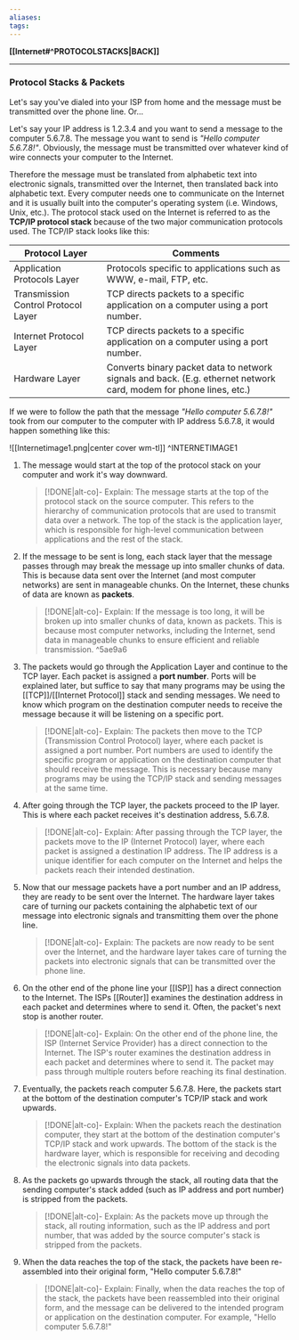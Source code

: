 ```yaml
---
aliases:
tags:
---
```

**[[Internet#^PROTOCOLSTACKS|BACK]]**

---
### Protocol Stacks & Packets
Let's say you've dialed into your ISP from home and the message must be transmitted over the phone line. Or...

Let's say your IP address is 1.2.3.4 and you want to send a message to the computer 5.6.7.8. The message you want to send is *"Hello computer 5.6.7.8!"*. Obviously, the message must be transmitted over whatever kind of wire connects your computer to the Internet.

Therefore the message must be translated from alphabetic text into electronic signals, transmitted over the Internet, then translated back into alphabetic text. Every computer needs one to communicate on the Internet and it is usually built into the computer's operating system (i.e. Windows, Unix, etc.). The protocol stack used on the Internet is referred to as the **TCP/IP protocol stack** because of the two major communication protocols used. The TCP/IP stack looks like this:

| **<center>Protocol Layer</center>** | **<center>Comments</center>**                                                                                      |
| ----------------------------------- | ------------------------------------------------------------------------------------------------------------------ |
| Application Protocols Layer         | Protocols specific to applications such as WWW, e-mail, FTP, etc.                                                  |
| Transmission Control Protocol Layer | TCP directs packets to a specific application on a computer using a port number.                                   |
| Internet Protocol Layer             | TCP directs packets to a specific application on a computer using a port number.                                   |
| Hardware Layer                      | Converts binary packet data to network signals and back. (E.g. ethernet network card, modem for phone lines, etc.) | 

If we were to follow the path that the message *"Hello computer 5.6.7.8!"* took from our computer to the computer with IP address 5.6.7.8, it would happen something like this:

![[Internetimage1.png|center cover wm-tl]] ^INTERNETIMAGE1
1. The message would start at the top of the protocol stack on your computer and work it's way downward.
   >[!DONE|alt-co]- Explain:
   > The message starts at the top of the protocol stack on the source computer. This refers to the hierarchy of communication protocols that are used to transmit data over a network. The top of the stack is the application layer, which is responsible for high-level communication between applications and the rest of the stack.
2. If the message to be sent is long, each stack layer that the message passes through may break the message up into smaller chunks of data. This is because data sent over the Internet (and most computer networks) are sent in manageable chunks. On the Internet, these chunks of data are known as **packets**.
   >[!DONE|alt-co]- Explain:
   > If the message is too long, it will be broken up into smaller chunks of data, known as packets. This is because most computer networks, including the Internet, send data in manageable chunks to ensure efficient and reliable transmission. ^5ae9a6
3. The packets would go through the Application Layer and continue to the TCP layer. Each packet is assigned a **port number**. Ports will be explained later, but suffice to say that many programs may be using the [[TCP]]/[[Internet Protocol]] stack and sending messages. We need to know which program on the destination computer needs to receive the message because it will be listening on a specific port.
   >[!DONE|alt-co]- Explain:
   > The packets then move to the TCP (Transmission Control Protocol) layer, where each packet is assigned a port number. Port numbers are used to identify the specific program or application on the destination computer that should receive the message. This is necessary because many programs may be using the TCP/IP stack and sending messages at the same time.
4. After going through the TCP layer, the packets proceed to the IP layer. This is where each packet receives it's destination address, 5.6.7.8.
   >[!DONE|alt-co]- Explain:
   > After passing through the TCP layer, the packets move to the IP (Internet Protocol) layer, where each packet is assigned a destination IP address. The IP address is a unique identifier for each computer on the Internet and helps the packets reach their intended destination.
5. Now that our message packets have a port number and an IP address, they are ready to be sent over the Internet. The hardware layer takes care of turning our packets containing the alphabetic text of our message into electronic signals and transmitting them over the phone line.
   >[!DONE|alt-co]- Explain:
   > The packets are now ready to be sent over the Internet, and the hardware layer takes care of turning the packets into electronic signals that can be transmitted over the phone line.
6. On the other end of the phone line your [[ISP]] has a direct connection to the Internet. The ISPs [[Router]] examines the destination address in each packet and determines where to send it. Often, the packet's next stop is another router.
   >[!DONE|alt-co]- Explain:
   > On the other end of the phone line, the ISP (Internet Service Provider) has a direct connection to the Internet. The ISP's router examines the destination address in each packet and determines where to send it. The packet may pass through multiple routers before reaching its final destination.
7. Eventually, the packets reach computer 5.6.7.8. Here, the packets start at the bottom of the destination computer's TCP/IP stack and work upwards.
   >[!DONE|alt-co]- Explain:
   > When the packets reach the destination computer, they start at the bottom of the destination computer's TCP/IP stack and work upwards. The bottom of the stack is the hardware layer, which is responsible for receiving and decoding the electronic signals into data packets.
8. As the packets go upwards through the stack, all routing data that the sending computer's stack added (such as IP address and port number) is stripped from the packets.
   >[!DONE|alt-co]- Explain:
   > As the packets move up through the stack, all routing information, such as the IP address and port number, that was added by the source computer's stack is stripped from the packets.
9. When the data reaches the top of the stack, the packets have been re-assembled into their original form, "Hello computer 5.6.7.8!"
   >[!DONE|alt-co]- Explain:
   > Finally, when the data reaches the top of the stack, the packets have been reassembled into their original form, and the message can be delivered to the intended program or application on the destination computer. For example, "Hello computer 5.6.7.8!"

<br>